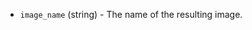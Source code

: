 <!-- Code generated from the comments of the ImageConfig struct in huaweicloud/image_config.go; DO NOT EDIT MANUALLY -->

- `image_name` (string) - The name of the resulting image.
